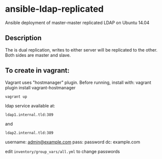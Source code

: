 # ansible-ldap-replicated
Ansible deployment of master-master replicated LDAP on Ubuntu 14.04

## Description

The is dual replication, writes to either server will be replicated to the other. 
Both sides are master and slave. 

## To create in vagrant:
Vagrant uses "hostmanager" plugin. Before running, install with: vagrant plugin install vagrant-hostmanager

`vagrant up`

ldap service available at:

`ldap1.internal.tld:389`

and

`ldap2.internal.tld:389`

username: admin@example.com pass: password
dc: example.com

edit `inventory/group_vars/all.yml` to change passwords

